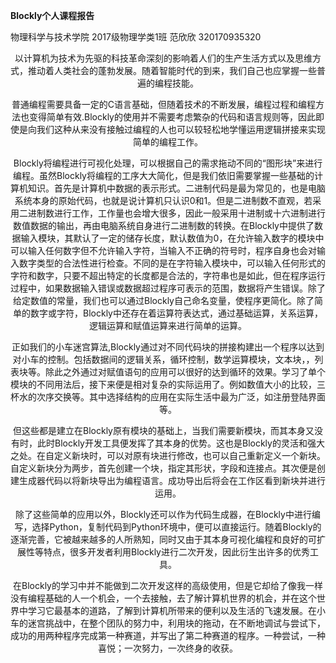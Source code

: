  **Blockly个人课程报告**

物理科学与技术学院 2017级物理学类1班 范欣欣 320170935320

<center>以计算机为技术为先驱的科技革命深刻的影响着人们的生产生活方式以及思维方式，推动着人类社会的蓬勃发展。随着智能时代的到来，我们自己也应掌握一些普遍的编程技能。

普通编程需要具备一定的C语言基础，但随着技术的不断发展，编程过程和编程方法也变得简单有效.Blockly的使用并不需要考虑繁杂的代码和语言规则等，因此即使是向我们这种从来没有接触过编程的人也可以较轻松地学懂运用逻辑拼接来实现简单的编程工作。

Blockly将编程进行可视化处理，可以根据自己的需求拖动不同的“图形块”来进行编程。虽然Blockly将编程的工序大大简化，但是我们依旧需要掌握一些基础的计算机知识。首先是计算机中数据的表示形式。二进制代码是最为常见的，也是电脑系统本身的原始代码，也就是说计算机只认识0和1。但是二进制数不直观，若采用二进制数进行工作，工作量也会增大很多，因此一般采用十进制或十六进制进行数值数据的输出，再由电脑系统自身进行二进制数的转换。在Blockly中提供了数据输入模块，其默认了一定的储存长度，默认数值为0，在允许输入数字的模块中可以输入任何数字但不允许输入字符，当输入不正确的符号时，程序自身也会对输入数字类型的合法性进行检查。不同的是在字符输入模块中，可以输入任何形式的字符和数字，只要不超出特定的长度都是合法的，字符串也是如此，但在程序运行过程中，如果数据输入错误或数据超过程序可表示的范围，数据将产生错误。除了给定数值的常量，我们也可以通过Blockly自己命名变量，使程序更简化。除了简单的数字或字符，Blockly中还存在着运算符表达式，通过基础运算，关系运算，逻辑运算和赋值运算来进行简单的运算。

正如我们的小车迷宫算法,Blockly通过对不同代码块的拼接构建出一个程序以达到对小车的控制。包括数据间的逻辑关系，循环控制，数学运算模块，文本块，，列表块等。除此之外通过对赋值语句的应用可以很好的达到循环的效果。学习了单个模块的不同用法后，接下来便是相对复杂的实际运用了。例如数值大小的比较，三杯水的次序交换等。其中选择结构的应用在实际生活中最为广泛，如注册登陆界面等。

但这些都是建立在Blockly原有模块的基础上，当我们需要新模块，而其本身又没有时，此时Blockly开发工具便发挥了其本身的优势。这也是Blockly的灵活和强大之处。在自定义新块时，可以对原有块进行修改，也可以自己重新定义一个新块。自定义新块分为两步，首先创建一个块，指定其形状，字段和连接点。其次便是创建生成器代码以将新块导出为编程语言。成功导出后将会在工作区看到新块并进行运用。

除了这些简单的应用以外，Blockly还可以作为代码生成器，在Blockly中进行编写，选择Python，复制代码到Python环境中，便可以直接运行。随着Blockly的逐渐完善，它被越来越多的人所熟知，同时又由于其本身可视化编程和良好的可扩展性等特点，很多开发者利用Blockly进行二次开发，因此衍生出许多的优秀工具。

在Blockly的学习中并不能做到二次开发这样的高级使用，但是它却给了像我一样没有编程基础的人一个机会，一个去接触，去了解计算机世界的机会，并在这个世界中学习它最基本的道路，了解到计算机所带来的便利以及生活的飞速发展。在小车的迷宫挑战中，在整个团队的努力中，利用块的拖动，在不断地调试与尝试下，成功的用两种程序完成第一种赛道，并写出了第二种赛道的程序。一种尝试，一种喜悦；一次努力，一次终身的收获。


